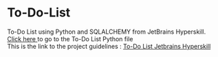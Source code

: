 # To-Do-List
 To-Do List using Python and SQLALCHEMY from JetBrains Hyperskill.
 <br><a href="https://github.com/anishmo99/To-Do-List/blob/master/To-Do%20List/task/todolist/todolist.py">Click here </a> to go to the To-Do List Python file
 <br>This is the link to the project guidelines : <a href="https://hyperskill.org/projects/105?goal=391">To-Do List Jetbrains Hyperskill</a>
